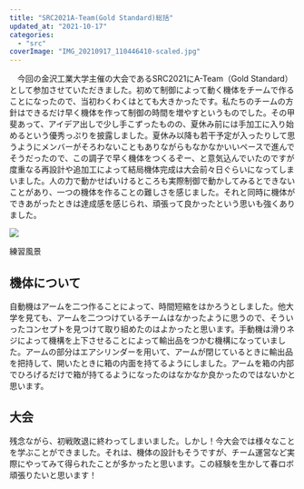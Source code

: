 ```yaml
---
title: "SRC2021A-Team(Gold Standard)総括"
updated_at: "2021-10-17"
categories: 
  - "src"
coverImage: "IMG_20210917_110446410-scaled.jpg"
---
```


　今回の金沢工業大学主催の大会であるSRC2021にA-Team（Gold Standard）として参加させていただきました。初めて制御によって動く機体をチームで作ることになったので、当初わくわくはとても大きかったです。私たちのチームの方針はできるだけ早く機体を作って制御の時間を増やすというものでした。その甲斐あって、アイデア出しで少し手こずったものの、夏休み前には手加工に入り始めるという優秀っぷりを披露しました。夏休み以降も若干予定が入ったりして思うようにメンバーがそろわないこともありながらもなかなかいいペースで進んでそうだったので、この調子で早く機体をつくるぞー、と意気込んでいたのですが度重なる再設計や追加工によって結局機体完成は大会前々日ぐらいになってしまいました。人の力で動かせばいけるところも実際制御で動かしてみるとできないことがあり、一つの機体を作ることの難しさを感じました。それと同時に機体ができあがったときは達成感を感じられ、頑張って良かったという思いも強くありました。

![](https://lh3.googleusercontent.com/pw/AM-JKLVeOzAWEi88aibbwaigvArdafV_8CwY8iztAuH33nGmzEFbX_prUv-WDYi79aprq7qDat6eoFKlO3Zd1CmKPBeixXDUDpftCzQk5KxLrJhkvfCmw8CxIgYtcu85HiFdjX6zHDiXz0Cq0iGf6b_SMGgN=w1258-h944-no?authuser=0)

練習風景

## 機体について

自動機はアームを二つ作ることによって、時間短縮をはかろうとしました。他大学を見ても、アームを二つつけているチームはなかったように思うので、そういったコンセプトを見つけて取り組めたのはよかったと思います。手動機は滑りネジによって機構を上下させることによって輸出品をつかむ機構になっていました。アームの部分はエアシリンダーを用いて、アームが閉じているときに輸出品を把持して、開いたときに箱の内面を持てるようにしました。アームを箱の内部でひろげるだけで箱が持てるようになったのはなかなか良かったのではないかと思います。

## 大会

残念ながら、初戦敗退に終わってしまいました。しかし！今大会では様々なことを学ぶことができました。それは、機体の設計もそうですが、チーム運営など実際にやってみて得られたことが多かったと思います。この経験を生かして春ロボ頑張りたいと思います！

